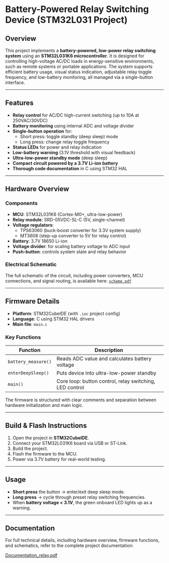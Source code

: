 # Battery-Powered Relay Switching Device (STM32L031 Project)

## Overview

This project implements a **battery-powered, low-power relay switching system** using an **STM32L031K6 microcontroller**. It is designed for controlling high-voltage AC/DC loads in energy-sensitive environments, such as remote systems or portable applications. The system supports efficient battery usage, visual status indication, adjustable relay toggle frequency, and low-battery monitoring, all managed via a single-button interface.

---

## Features

- **Relay control** for AC/DC high-current switching (up to 10A at 250VAC/30VDC)
- **Battery monitoring** using internal ADC and voltage divider
- **Single-button operation** for:
  - Short press: toggle standby (deep sleep) mode
  - Long press: change relay toggle frequency
- **Status LEDs** for power and relay indication
- **Low-battery warning** (3.1V threshold with visual feedback)
- **Ultra-low-power standby mode** (deep sleep)
- **Compact circuit powered by a 3.7V Li-ion battery**
- **Thorough code documentation** in C using STM32 HAL

---

## Hardware Overview

### Components

- **MCU**: STM32L031K6 (Cortex-M0+, ultra-low-power)
- **Relay module**: SRD-05VDC-SL-C (5V, single-channel)
- **Voltage regulators**:
  - TPS63060 (buck-boost converter for 3.3V system supply)
  - MT3608 (step-up converter to 5V for relay control)
- **Battery**: 3.7V 18650 Li-ion
- **Voltage divider**: for scaling battery voltage to ADC input
- **Push-button**: controls system state and relay behavior

### Electrical Schematic

The full schematic of the circuit, including power converters, MCU connections, and signal routing, is available here:
[`scheme.pdf`](docs/scheme.pdf)

---

## Firmware Details

- **Platform**: STM32CubeIDE (with `.ioc` project config)
- **Language**: C using STM32 HAL drivers
- **Main file**: `main.c`

### Key Functions

| Function         | Description |
|------------------|-------------|
| `battery_measure()` | Reads ADC value and calculates battery voltage |
| `enterDeepSleep()`  | Puts device into ultra-low-power standby |
| `main()`            | Core loop: button control, relay switching, LED control |

The firmware is structured with clear comments and separation between hardware initialization and main logic.

---

## Build & Flash Instructions

1. Open the project in **STM32CubeIDE**.
2. Connect your STM32L031K6 board via USB or ST-Link.
3. Build the project.
4. Flash the firmware to the MCU.
5. Power via 3.7V battery for real-world testing.

---

## Usage

- **Short press** the button → enter/exit deep sleep mode.
- **Long press** → cycle through preset relay switching frequencies.
- When **battery voltage < 3.1V**, the green onboard LED lights up as a warning.

---

## Documentation

For full technical details, including hardware overview, firmware functions, and schematics, refer to the complete project documentation:

[Documentation_relay.pdf](docs/Documentation_relay.pdf)
